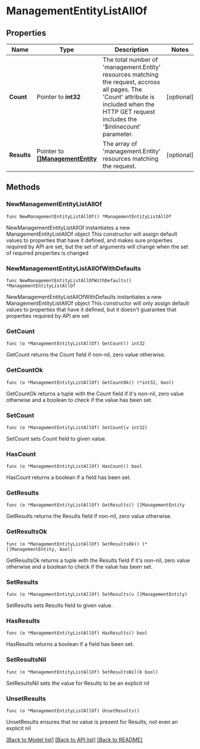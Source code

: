 # ManagementEntityListAllOf

## Properties

Name | Type | Description | Notes
------------ | ------------- | ------------- | -------------
**Count** | Pointer to **int32** | The total number of &#39;management.Entity&#39; resources matching the request, accross all pages. The &#39;Count&#39; attribute is included when the HTTP GET request includes the &#39;$inlinecount&#39; parameter. | [optional] 
**Results** | Pointer to [**[]ManagementEntity**](ManagementEntity.md) | The array of &#39;management.Entity&#39; resources matching the request. | [optional] 

## Methods

### NewManagementEntityListAllOf

`func NewManagementEntityListAllOf() *ManagementEntityListAllOf`

NewManagementEntityListAllOf instantiates a new ManagementEntityListAllOf object
This constructor will assign default values to properties that have it defined,
and makes sure properties required by API are set, but the set of arguments
will change when the set of required properties is changed

### NewManagementEntityListAllOfWithDefaults

`func NewManagementEntityListAllOfWithDefaults() *ManagementEntityListAllOf`

NewManagementEntityListAllOfWithDefaults instantiates a new ManagementEntityListAllOf object
This constructor will only assign default values to properties that have it defined,
but it doesn't guarantee that properties required by API are set

### GetCount

`func (o *ManagementEntityListAllOf) GetCount() int32`

GetCount returns the Count field if non-nil, zero value otherwise.

### GetCountOk

`func (o *ManagementEntityListAllOf) GetCountOk() (*int32, bool)`

GetCountOk returns a tuple with the Count field if it's non-nil, zero value otherwise
and a boolean to check if the value has been set.

### SetCount

`func (o *ManagementEntityListAllOf) SetCount(v int32)`

SetCount sets Count field to given value.

### HasCount

`func (o *ManagementEntityListAllOf) HasCount() bool`

HasCount returns a boolean if a field has been set.

### GetResults

`func (o *ManagementEntityListAllOf) GetResults() []ManagementEntity`

GetResults returns the Results field if non-nil, zero value otherwise.

### GetResultsOk

`func (o *ManagementEntityListAllOf) GetResultsOk() (*[]ManagementEntity, bool)`

GetResultsOk returns a tuple with the Results field if it's non-nil, zero value otherwise
and a boolean to check if the value has been set.

### SetResults

`func (o *ManagementEntityListAllOf) SetResults(v []ManagementEntity)`

SetResults sets Results field to given value.

### HasResults

`func (o *ManagementEntityListAllOf) HasResults() bool`

HasResults returns a boolean if a field has been set.

### SetResultsNil

`func (o *ManagementEntityListAllOf) SetResultsNil(b bool)`

 SetResultsNil sets the value for Results to be an explicit nil

### UnsetResults
`func (o *ManagementEntityListAllOf) UnsetResults()`

UnsetResults ensures that no value is present for Results, not even an explicit nil

[[Back to Model list]](../README.md#documentation-for-models) [[Back to API list]](../README.md#documentation-for-api-endpoints) [[Back to README]](../README.md)


